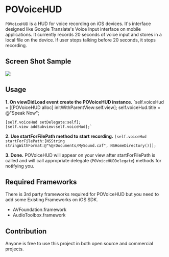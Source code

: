 # POVoiceHUD

`POVoiceHUD` is a HUD for voice recording on iOS devices. It's interface designed like Google Translate's Voice Input interface on mobile applications. It currently records 20 seconds of voice input and stores in a local file on the device. If user stops talking before 20 seconds, it stops recording.

## Screen Shot Sample

![](https://github.com/polatolu/POVoiceHUD/raw/master/POVoiceHUD_Sample_Screen_Shot.png)

## Usage

**1. On viewDidLoad event create the POVoiceHUD instance.**
    `self.voiceHud = [[POVoiceHUD alloc] initWithParentView:self.view];
    self.voiceHud.title = @"Speak Now";

    [self.voiceHud setDelegate:self];
    [self.view addSubview:self.voiceHud];`

**2. Use startForFilePath method to start recording.**
    `[self.voiceHud startForFilePath:[NSString stringWithFormat:@"%@/Documents/MySound.caf", NSHomeDirectory()]];`

**3. Done.**
    POVoiceHUD will appear on your view after startForFilePath is called and will call appropriate delegate (`POVoiceHUDDelegate`) methods for notifying you.

## Required Frameworks

There is 3rd party frameworks required for POVoiceHUD but you need to add some Existing Frameworks on iOS SDK.

- AVFoundation.framework
- AudioToolbox.framework

## Contribution

Anyone is free to use this project in both open source and commercial projects.
